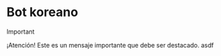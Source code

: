 # Bot koreano

>[!IMPORTANT]
> ¡Atención! Este es un mensaje importante que debe ser destacado.
> asdf